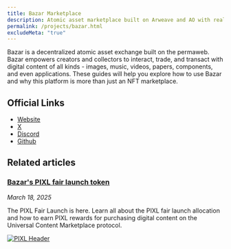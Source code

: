 ```yaml
---
title: Bazar Marketplace
description: Atomic asset marketplace built on Arweave and AO with real-world rights.
permalink: /projects/bazar.html
excludeMeta: "true"
---
```


Bazar is a decentralized atomic asset exchange built on the permaweb. Bazar empowers creators and collectors to interact, trade, and transact with digital content of all kinds - images, music, videos, papers, components, and even applications. These guides will help you explore how to use Bazar and why this platform is more than just an NFT marketplace.

## Official Links

- [Website](https://bazar.arweave.net/#/)
- [X](https://x.com/OurBazAR)
- [Discord](https://discord.com/invite/weavers)
- [Github](https://github.com/permaweb/bazar)

## Related articles

<div class="article-container">

<div class="article-text">

<h3><a href="article/pixl-fair-launch.md">Bazar's PIXL fair launch token</a></h3>

<p><em>March 18, 2025</em></p>

<p>The PIXL Fair Launch is here. Learn all about the PIXL fair launch allocation and how to earn PIXL rewards for purchasing digital content on the Universal Content Marketplace protocol.</p>

</div>

<a href="article/pixl-fair-launch.md" class="article-thumbnail">

<img src="/static/images/pixl-header.png" alt="PIXL Header">

</a>

</div>
